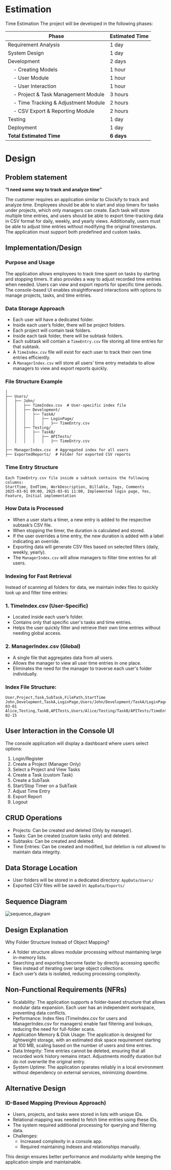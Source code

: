# Estimation

Time Estimation
The project will be developed in the following phases:

| Phase                              | Estimated Time  |
|------------------------------------|-----------------|
| Requirement Analysis               | 1 day           |
| System Design                      | 1 day           |
| Development                        | 2 days          |
| &nbsp;&nbsp;&nbsp;&nbsp;- Creating Models                  | 1 hour          |
| &nbsp;&nbsp;&nbsp;&nbsp;- User Module                      | 1 hour          |
| &nbsp;&nbsp;&nbsp;&nbsp;- User Interaction                 | 1 hour          |
| &nbsp;&nbsp;&nbsp;&nbsp;- Project & Task Management Module | 3 hours         |
| &nbsp;&nbsp;&nbsp;&nbsp;- Time Tracking & Adjustment Module| 2 hours         |
| &nbsp;&nbsp;&nbsp;&nbsp;- CSV Export & Reporting Module    | 2 hours         |
| Testing                            | 1 day           |
| Deployment                         | 1 day           |
| **Total Estimated Time**           | **6 days**      |


# Design

## Problem statement

**“I need some way to track and analyze time”** 

The customer requires an application similar to Clockify to track and analyze time. Employees should be able to start and stop timers for tasks under projects, which only managers can create. Each task will store multiple time entries, and users should be able to export time-tracking data in CSV format for daily, weekly, and yearly views. Additionally, users must be able to adjust time entries without modifying the original timestamps. The application must support both predefined and custom tasks.

## Implementation/Design
### Purpose and Usage
The application allows employees to track time spent on tasks by starting and stopping timers. It also provides a way to adjust recorded time entries when needed. Users can view and export reports for specific time periods. The console-based UI enables straightforward interactions with options to manage projects, tasks, and time entries.

### Data Storage Approach
- Each user will have a dedicated folder.
- Inside each user’s folder, there will be project folders.
- Each project will contain task folders.
- Inside each task folder, there will be subtask folders.
- Each subtask will contain a `TimeEntry.csv` file storing all time entries for that subtask.
- A `TimeIndex.csv` file will exist for each user to track their own time entries efficiently.
- A `ManagerIndex.csv` will store all users' time entry metadata to allow managers to view and export reports quickly.

### File Structure Example
    │
    ├── Users/
    │   ├── John/
    │   │   ├── TimeIndex.csv  # User-specific index file
    │   │   ├── Development/
    │   │   │   ├── TaskA/
    │   │   │   │   ├── LoginPage/
    │   │   │   │   │   ├── TimeEntry.csv
    │   │   ├── Testing/
    │   │   │   ├── TaskB/
    │   │   │   │   ├── APITests/
    │   │   │   │   │   ├── TimeEntry.csv
    │
    ├── ManagerIndex.csv  # Aggregated index for all users
    ├── ExportedReports/  # Folder for exported CSV reports

### Time Entry Structure
```csv
Each TimeEntry.csv file inside a subtask contains the following columns:
StartTime, EndTime, WorkDescription, Billable, Tags, Comments
2025-03-01 09:00, 2025-03-01 11:00, Implemented login page, Yes, Feature, Initial implementation
```

### How Data is Processed
- When a user starts a timer, a new entry is added to the respective subtask’s CSV file.
- When stopping the timer, the duration is calculated and stored.
- If the user overrides a time entry, the new duration is added with a label indicating an override.
- Exporting data will generate CSV files based on selected filters (daily, weekly, yearly).
- The `ManagerIndex.csv` will allow managers to filter time entries for all users.

### Indexing for Fast Retrieval
Instead of scanning all folders for data, we maintain index files to quickly look up and filter time entries:
### 1. TimeIndex.csv (User-Specific)
- Located inside each user’s folder.
- Contains only that specific user's tasks and time entries.
- Helps the user quickly filter and retrieve their own time entries without needing global access.
### 2. ManagerIndex.csv (Global)
- A single file that aggregates data from all users.
- Allows the manager to view all user time entries in one place.
- Eliminates the need for the manager to traverse each user's folder individually.

### Index File Structure:
```csv
User,Project,Task,SubTask,FilePath,StartTime
John,Development,TaskA,LoginPage,Users/John/Development/TaskA/LoginPage/TimeEntry.csv,2025-03-01
Alice,Testing,TaskB,APITests,Users/Alice/Testing/TaskB/APITests/TimeEntry.csv,2025-02-15
```


## User Interaction in the Console UI
The console application will display a dashboard where users select options:
1. Login/Register
2. Create a Project (Manager Only)
3. Select a Project and View Tasks
4. Create a Task (custom Task)
5. Create a SubTask
6. Start/Stop Timer on a SubTask
7. Adjust Time Entry
8. Export Report
9. Logout

## CRUD Operations
- Projects: Can be created and deleted (Only by manager).
- Tasks: Can be created (custom tasks only) and deleted.
- Subtasks: Can be created and deleted.
- Time Entries: Can be created and modified, but deletion is not allowed to maintain data integrity.


## Data Storage Location
- User folders will be stored in a dedicated directory: `AppData/Users/`
- Exported CSV files will be saved in: `AppData/Exports/`



## Sequence Diagram 
![sequence_diagram](https://github.com/user-attachments/assets/d420aa5b-8233-4639-8688-7ba462b78edd)


## Design Explanation
Why Folder Structure Instead of Object Mapping?
- A folder structure allows modular processing without maintaining large in-memory lists.
- Searching and exporting become faster by directly accessing specific files instead of iterating over large object collections.
- Each user’s data is isolated, reducing processing complexity.

## Non-Functional Requirements (NFRs)
- Scalability: The application supports a folder-based structure that allows modular data expansion. Each user has an independent workspace, preventing data conflicts.
- Performance: Index files (TimeIndex.csv for users and ManagerIndex.csv for managers) enable fast filtering and lookups, reducing the need for full-folder scans.
- Application Memory & Disk Usage: The application is designed for lightweight storage, with an estimated disk space requirement starting at 100 MB, scaling based on the number of users and time entries.
- Data Integrity: Time entries cannot be deleted, ensuring that all recorded work history remains intact. Adjustments modify duration but do not overwrite the original entry.
- System Uptime: The application operates reliably in a local environment without dependency on external services, minimizing downtime.


## Alternative Design

### ID-Based Mapping (Previous Approach)
- Users, projects, and tasks were stored in lists with unique IDs.
- Relational mapping was needed to fetch time entries using these IDs.
- The system required additional processing for querying and filtering data.
- Challenges:
  - Increased complexity in a console app.
  - Required maintaining indexes and relationships manually.
 
 
This design ensures better performance and modularity while keeping the application simple and maintainable.
